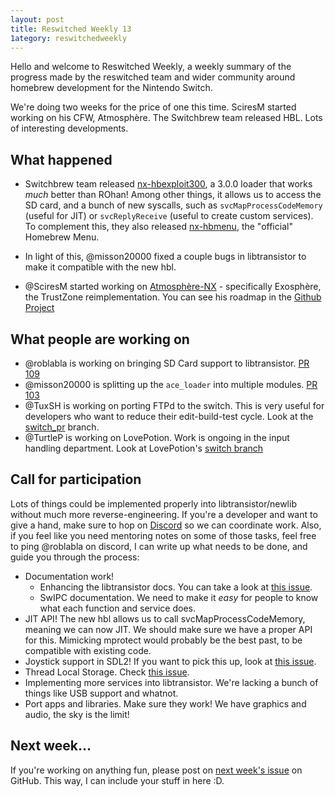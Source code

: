 ```yaml
---
layout: post
title: Reswitched Weekly 13
1ategory: reswitchedweekly
---
```


Hello and welcome to Reswitched Weekly, a weekly summary of the progress
made by the reswitched team and wider community around homebrew development for
the Nintendo Switch.

We're doing two weeks for the price of one this time. SciresM started working on
his CFW, Atmosphère. The Switchbrew team released HBL. Lots of interesting
developments.

## What happened

- Switchbrew team released [nx-hbexploit300], a 3.0.0 loader that works *much*
  better than ROhan! Among other things, it allows us to access the SD card, and
  a bunch of new syscalls, such as `svcMapProcessCodeMemory` (useful for JIT) or
  `svcReplyReceive` (useful to create custom services). To complement this, they
  also released [nx-hbmenu], the "official" Homebrew Menu.

- In light of this, @misson20000 fixed a couple bugs in libtransistor to make it
  compatible with the new hbl.

- @SciresM started working on [Atmosphère-NX] - specifically Exosphère, the
  TrustZone reimplementation. You can see his roadmap in the [Github Project]

## What people are working on

- @roblabla is working on bringing SD Card support to libtransistor. [PR 109]
- @misson20000 is splitting up the `ace_loader` into multiple modules. [PR 103]
- @TuxSH is working on porting FTPd to the switch. This is very useful for
  developers who want to reduce their edit-build-test cycle. Look at the
  [switch_pr] branch.
- @TurtleP is working on LovePotion. Work is ongoing in the input handling
  department. Look at LovePotion's [switch branch]

## Call for participation

Lots of things could be implemented properly into libtransistor/newlib without
much more reverse-engineering. If you're a developer and want to give a hand,
make sure to hop on [Discord] so we can coordinate work. Also, if you feel like
you need mentoring notes on some of those tasks, feel free to ping @roblabla on
discord, I can write up what needs to be done, and guide you through the process:

- Documentation work!
  - Enhancing the libtransistor docs. You can take a look at
    [this issue](https://github.com/reswitched/libtransistor/issues/89).
  - SwIPC documentation. We need to make it *easy* for people to know what each
    function and service does.
- JIT API! The new hbl allows us to call svcMapProcessCodeMemory, meaning we can
  now JIT. We should make sure we have a proper API for this. Mimicking mprotect
  would probably be the best past, to be compatible with existing code.
- Joystick support in SDL2! If you want to pick this up, look at [this issue](https://github.com/reswitched/sdl-libtransistor/issues/1).
- Thread Local Storage. Check [this issue](https://github.com/reswitched/libtransistor/issues/91).
- Implementing more services into libtransistor. We're lacking a bunch of things
  like USB support and whatnot.
- Port apps and libraries. Make sure they work! We have graphics and audio, the
  sky is the limit!

## Next week...

If you're working on anything fun, please post on [next week's issue] on GitHub.
This way, I can include your stuff in here :D.

[nx-hbexploit300]: https://github.com/switchbrew/nx-hbexploit300
[nx-hbmenu]: https://github.com/switchbrew/nx-hbmenu
[Atmosphère-NX]: https://github.com/sciresm/Atmosphere-NX
[Github Project]: https://github.com/SciresM/Atmosphere-NX/projects
[PR 109]: https://github.com/reswitched/libtransistor/pull/109
[PR 103]: https://github.com/reswitched/libtransistor/pull/103
[switch_pr]: https://github.com/TuxSH/ftpd/tree/switch_pr
[switch branch]: https://github.com/TurtleP/LovePotion/tree/switch
[next week's issue]: https://github.com/ReswitchedWeekly/ReswitchedWeekly.github.io/issues/27
[Discord]: https://discordapp.com/invite/DThbZ7z
